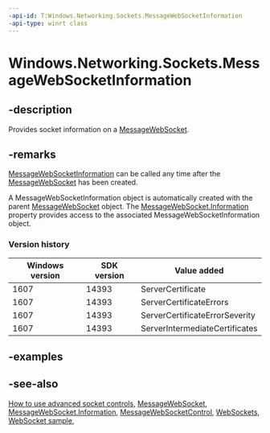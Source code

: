 ```yaml
---
-api-id: T:Windows.Networking.Sockets.MessageWebSocketInformation
-api-type: winrt class
---
```


<!-- Class syntax.
public class MessageWebSocketInformation : Windows.Networking.Sockets.IWebSocketInformation, Windows.Networking.Sockets.IWebSocketInformation2
-->

# Windows.Networking.Sockets.MessageWebSocketInformation

## -description
Provides socket information on a [MessageWebSocket](messagewebsocket.md).

## -remarks
[MessageWebSocketInformation](messagewebsocket_information.md) can be called any time after the [MessageWebSocket](messagewebsocket.md) has been created.

A MessageWebSocketInformation object is automatically created with the parent [MessageWebSocket](messagewebsocket.md) object. The [MessageWebSocket.Information](messagewebsocket_information.md) property provides access to the associated MessageWebSocketInformation object.

### Version history

| Windows version | SDK version | Value added |
| -- | -- | -- |
| 1607 | 14393 | ServerCertificate |
| 1607 | 14393 | ServerCertificateErrors |
| 1607 | 14393 | ServerCertificateErrorSeverity |
| 1607 | 14393 | ServerIntermediateCertificates |

## -examples

## -see-also

[How to use advanced socket controls](/previous-versions/windows/apps/jj150598(v=win.10)),
[MessageWebSocket](messagewebsocket.md),
[MessageWebSocket.Information](messagewebsocket_information.md),
[MessageWebSocketControl](messagewebsocketcontrol.md),
[WebSockets](/windows/uwp/networking/websockets),
[WebSocket sample](https://github.com/Microsoft/Windows-universal-samples/tree/master/Samples/WebSocket),
